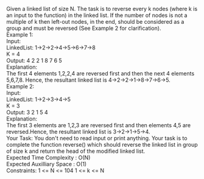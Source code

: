 Given a linked list of size N. The task is to reverse every k nodes (where k is an input to the function) in the linked list. If the number of nodes is not a multiple of k then left-out nodes, in the end, should be considered as a group and must be reversed (See Example 2 for clarification).
<br>
Example 1:
<br>
Input:
<br>
LinkedList: 1->2->2->4->5->6->7->8
<br>
K = 4
<br>
Output: 4 2 2 1 8 7 6 5 
<br>
Explanation: 
<br>
The first 4 elements 1,2,2,4 are reversed first 
and then the next 4 elements 5,6,7,8. Hence, the 
resultant linked list is 4->2->2->1->8->7->6->5.
<br>
Example 2:
<br>
Input:
<br>
LinkedList: 1->2->3->4->5
<br>
K = 3
<br>
Output: 3 2 1 5 4 
<br>
Explanation:
<br>
The first 3 elements are 1,2,3 are reversed 
first and then elements 4,5 are reversed.Hence, 
the resultant linked list is 3->2->1->5->4.
<br>
Your Task:
You don't need to read input or print anything. Your task is to complete the function reverse() which should reverse the linked list in group of size k and return the head of the modified linked list.
<br>
Expected Time Complexity : O(N)
<br>
Expected Auxilliary Space : O(1)
<br>
Constraints:
1 <= N <= 104
1 <= k <= N
